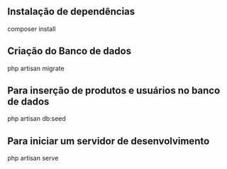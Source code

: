 ## Instalação de dependências

composer install

## Criação do Banco de dados

php artisan migrate

## Para inserção de produtos e usuários no banco de dados 

php artisan db:seed

## Para iniciar um servidor de desenvolvimento

php artisan serve
